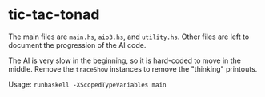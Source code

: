tic-tac-tonad
=============

The main files are `main.hs`, `aio3.hs`, and `utility.hs`. Other files are left to document the progression of the AI code. 

The AI is very slow in the beginning, so it is hard-coded to move in the middle. Remove the `traceShow` instances to remove the "thinking" printouts.

Usage: `runhaskell -XScopedTypeVariables main`

